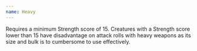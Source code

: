```yaml
---
name: Heavy
---
```

Requires a minimum Strength score of 15. Creatures with a Strength score lower than 15 have 
disadvantage on attack rolls with heavy weapons as its size and bulk is to cumbersome to use 
effectively.